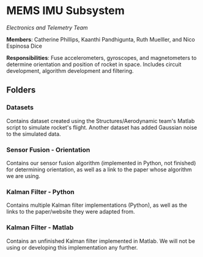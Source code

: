 # MEMS IMU Subsystem
*Electronics and Telemetry Team*

**Members**: Catherine Phillips, Kaanthi Pandhigunta, Ruth Muelller, and Nico Espinosa Dice

**Responsibilities**: Fuse accelerometers, gyroscopes, and magnetometers to determine orientation and position of rocket in space. Includes circuit development, algorithm development and filtering.

## Folders

### Datasets ###
Contains dataset created using the Structures/Aerodynamic team's Matlab script to simulate rocket's flight. Another dataset has added Gaussian noise to the simulated data.

### Sensor Fusion - Orientation ###
Contains our sensor fusion algorithm (implemented in Python, not finished) for determining orientation, as well as a link to the paper whose algorithm we are using.

### Kalman Filter - Python ###
Contains multiple Kalman filter implementations (Python), as well as the links to the paper/website they were adapted from.

### Kalman Filter - Matlab ###
Contains an unfinished Kalman filter implemented in Matlab. We will not be using or developing this implementation any further.
